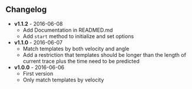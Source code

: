 ## Changelog
 * **v1.1.2** - 2016-06-08
   - Add Documentation in READMED.md
   - Add `start` method to initialize and set options
 * **v1.1.0** - 2016-06-07
   - Match templates by both velocity and angle
   - Add a restriction that templates should be longer than the length of current trace plus the time need to be predicted
 * **v1.0.0** - 2016-06-06
   - First version
   - Only match templates by velocity